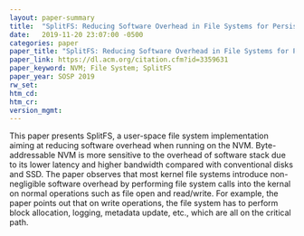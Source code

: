 ```yaml
---
layout: paper-summary
title:  "SplitFS: Reducing Software Overhead in File Systems for Persistent Memory"
date:   2019-11-20 23:07:00 -0500
categories: paper
paper_title: "SplitFS: Reducing Software Overhead in File Systems for Persistent Memory"
paper_link: https://dl.acm.org/citation.cfm?id=3359631
paper_keyword: NVM; File System; SplitFS
paper_year: SOSP 2019
rw_set:
htm_cd:
htm_cr:
version_mgmt:
---
```


This paper presents SplitFS, a user-space file system implementation aiming at reducing software overhead when running on
the NVM. Byte-addressable NVM is more sensitive to the overhead of software stack due to its lower latency and higher bandwidth
compared with conventional disks and SSD. The paper observes that most kernel file systems introduce non-negligible software
overhead by performing file system calls into the kernal on normal operations such as file open and read/write. For example,
the paper points out that on write operations, the file system has to perform block allocation, logging, metadata update, 
etc., which are all on the critical path. 